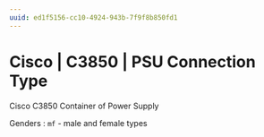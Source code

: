 ```yaml
---
uuid: ed1f5156-cc10-4924-943b-7f9f8b850fd1
---
```

# Cisco | C3850 | PSU Connection Type

Cisco С3850 Container of Power Supply

Genders
: `mf` - male and female types
